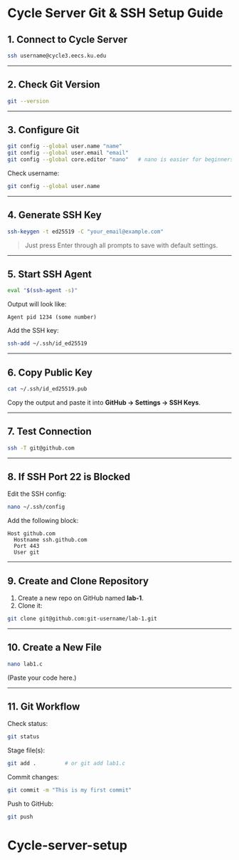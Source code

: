 # Cycle Server Git & SSH Setup Guide

## 1. Connect to Cycle Server
```bash
ssh username@cycle3.eecs.ku.edu
```

---

## 2. Check Git Version
```bash
git --version
```

---

## 3. Configure Git
```bash
git config --global user.name "name"
git config --global user.email "email"
git config --global core.editor "nano"   # nano is easier for beginners
```

Check username:
```bash
git config --global user.name
```

---

## 4. Generate SSH Key
```bash
ssh-keygen -t ed25519 -C "your_email@example.com"
```
> Just press Enter through all prompts to save with default settings.

---

## 5. Start SSH Agent
```bash
eval "$(ssh-agent -s)"
```
Output will look like:
```
Agent pid 1234 (some number)
```

Add the SSH key:
```bash
ssh-add ~/.ssh/id_ed25519
```

---

## 6. Copy Public Key
```bash
cat ~/.ssh/id_ed25519.pub
```
Copy the output and paste it into **GitHub → Settings → SSH Keys**.

---

## 7. Test Connection
```bash
ssh -T git@github.com
```

---

## 8. If SSH Port 22 is Blocked
Edit the SSH config:
```bash
nano ~/.ssh/config
```

Add the following block:
```
Host github.com
  Hostname ssh.github.com
  Port 443
  User git
```

---

## 9. Create and Clone Repository
1. Create a new repo on GitHub named **lab-1**.  
2. Clone it:
```bash
git clone git@github.com:git-username/lab-1.git
```

---

## 10. Create a New File
```bash
nano lab1.c
```
(Paste your code here.)

---

## 11. Git Workflow
Check status:
```bash
git status
```

Stage file(s):
```bash
git add .         # or git add lab1.c
```

Commit changes:
```bash
git commit -m "This is my first commit"
```

Push to GitHub:
```bash
git push
```
# Cycle-server-setup
